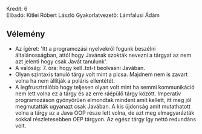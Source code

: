 Kredit: 6\
Előadó: Kitlei Róbert László
Gyakorlatvezető: Lámfalusi Ádám

## Vélemény
- Az ígéret: 'Itt a programozási nyelvekről fogunk beszélni általánosságban, attól hogy Javának szokták nevezni a tárgyat az nem azt jelenti hogy csak Javát tanulunk'.
- A valóság: 7. óra: hogy kell .txt-t beolvasni Javában.
- Olyan szintaxis tanuló tárgy volt mint a picsa. Majdnem nem is zavart volna ha nem állítják a poláris ellentétét.
- A legfrusztrálóbb hogy teljesen olyan volt mint ha semmi kommunikáció nem lett volna ez a tárgy és az erre ráépülő tárgy között. Imperatív programozáson gyönyörűen elmondtak mindent amit kellett, itt meg jól megmutatták ugyanazt csak Javában. A kis újdonság amit mutathatott volna a tárgy az a Java OOP része lett volna, de azt meg elmagyarázták sokkal részletesebben OEP tárgyon. Az egész tárgy így nettó redundáns volt.
